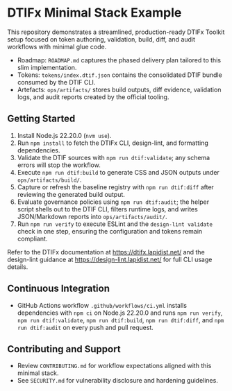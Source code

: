 # DTIFx Minimal Stack Example

This repository demonstrates a streamlined, production-ready DTIFx Toolkit setup focused on token authoring, validation, build, diff, and audit workflows with minimal glue code.

- Roadmap: `ROADMAP.md` captures the phased delivery plan tailored to this slim implementation.
- Tokens: `tokens/index.dtif.json` contains the consolidated DTIF bundle consumed by the DTIF CLI.
- Artefacts: `ops/artifacts/` stores build outputs, diff evidence, validation logs, and audit reports created by the official tooling.

## Getting Started

1. Install Node.js 22.20.0 (`nvm use`).
2. Run `npm install` to fetch the DTIFx CLI, design-lint, and formatting dependencies.
3. Validate the DTIF sources with `npm run dtif:validate`; any schema errors will stop the workflow.
4. Execute `npm run dtif:build` to generate CSS and JSON outputs under `ops/artifacts/build/`.
5. Capture or refresh the baseline registry with `npm run dtif:diff` after reviewing the generated build output.
6. Evaluate governance policies using `npm run dtif:audit`; the helper script shells out to the DTIF CLI, filters runtime logs, and writes JSON/Markdown reports into `ops/artifacts/audit/`.
7. Run `npm run verify` to execute ESLint and the `design-lint validate` check in one step, ensuring the configuration and tokens remain compliant.

Refer to the DTIFx documentation at https://dtifx.lapidist.net/ and the design-lint guidance at https://design-lint.lapidist.net/ for full CLI usage details.

## Continuous Integration

- GitHub Actions workflow `.github/workflows/ci.yml` installs dependencies with `npm ci` on Node.js 22.20.0 and runs `npm run verify`, `npm run dtif:validate`, `npm run dtif:build`, `npm run dtif:diff`, and `npm run dtif:audit` on every push and pull request.

## Contributing and Support

- Review `CONTRIBUTING.md` for workflow expectations aligned with this minimal stack.
- See `SECURITY.md` for vulnerability disclosure and hardening guidelines.

